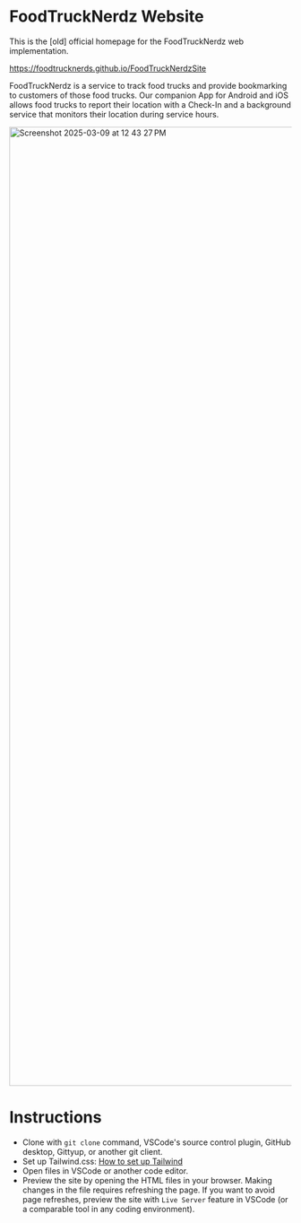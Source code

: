 # FoodTruckNerdz Website

This is the [old] official homepage for the FoodTruckNerdz web implementation.

https://foodtrucknerds.github.io/FoodTruckNerdzSite

FoodTruckNerdz is a service to track food trucks and provide bookmarking to customers of those food trucks. Our companion App for Android and iOS allows food trucks to report their location with a Check-In and a background service that monitors their location during service hours.

<img width="1710" alt="Screenshot 2025-03-09 at 12 43 27 PM" src="https://github.com/user-attachments/assets/54fd1963-43e6-4528-85b5-fd99bee0c59d" />

# Instructions

- Clone with `git clone` command, VSCode's source control plugin, GitHub desktop, Gittyup, or another git client.
- Set up Tailwind.css: [How to set up Tailwind](https://github.com/FoodTruckNerds/docs/blob/main/plain%20markdown/tailwind-setup-instructions.md)
- Open files in VSCode or another code editor.
- Preview the site by opening the HTML files in your browser. Making changes in the file requires refreshing the page. If you want to avoid page refreshes, preview the site with `Live Server` feature in VSCode (or a comparable tool in any coding environment).
